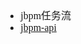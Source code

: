 <font face="Simsun" size=3>

- jbpm任务流
- [jbpm-api](https://docs.jboss.org/jbpm/v4/javadocs/org/jbpm/api/TaskService.html)

</font>